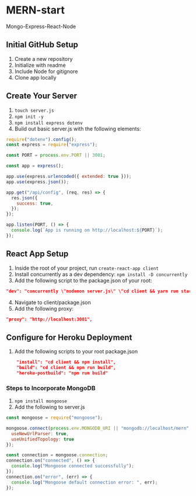 # MERN-start

Mongo-Express-React-Node

## Initial GitHub Setup

1. Create a new repository
2. Initialize with readme
3. Include Node for gitignore
4. Clone app locally

## Create Your Server

1. `touch server.js`
2. `npm init -y`
3. `npm install express dotenv`
4. Build out basic server.js with the following elements:

```js
require("dotenv").config();
const express = require("express");

const PORT = process.env.PORT || 3001;

const app = express();

app.use(express.urlencoded({ extended: true }));
app.use(express.json());

app.get("/api/config", (req, res) => {
  res.json({
    success: true,
  });
});

app.listen(PORT, () => {
  console.log(`App is running on http://localhost:${PORT}`);
});
```

## React App Setup

1. Inside the root of your project, run `create-react-app client`
2. Install concurrently as a dev dependency: `npm install -D concurrently`
3. Add the following script to the package.json of your root:

```json
"dev": "concurrently \"nodemon server.js\" \"cd client && yarn run start\""
```

4. Navigate to client/package.json
5. Add the following proxy:

```json
"proxy": "http://localhost:3001",
```

## Configure for Heroku Deployment

1. Add the following scripts to your root package.json

```json
    "install": "cd client && npm install",
    "build": "cd client && npm run build",
    "heroku-postbuild": "npm run build"
```

### Steps to Incorporate MongoDB
1. `npm install mongoose`
2. Add the following to server.js

```js
const mongoose = require("mongoose");
```

```js
mongoose.connect(process.env.MONGODB_URI || "mongodb://localhost/mern", {
  useNewUrlParser: true,
  useUnifiedTopology: true 
});

const connection = mongoose.connection;
connection.on("connected", () => {
  console.log("Mongoose connected successfully");
});
connection.on("error", (err) => {
  console.log("Mongoose default connection error: ", err);
});
```